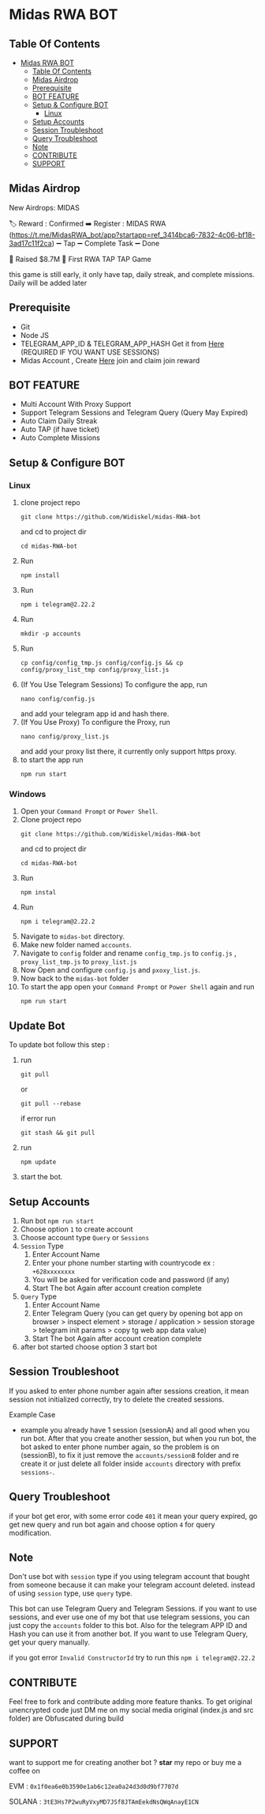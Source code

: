 # Midas RWA BOT

## Table Of Contents
- [Midas RWA BOT](#midas-rwa-bot)
  - [Table Of Contents](#table-of-contents)
  - [Midas Airdrop](#midas-airdrop)
  - [Prerequisite](#prerequisite)
  - [BOT FEATURE](#bot-feature)
  - [Setup \& Configure BOT](#setup--configure-bot)
    - [Linux](#linux)
  - [Setup Accounts](#setup-accounts)
  - [Session Troubleshoot](#session-troubleshoot)
  - [Query Troubleshoot](#query-troubleshoot)
  - [Note](#note)
  - [CONTRIBUTE](#contribute)
  - [SUPPORT](#support)

## Midas Airdrop
New Airdrops: MIDAS

🏷️ Reward : Confirmed 
➡️ Register : MIDAS RWA (https://t.me/MidasRWA_bot/app?startapp=ref_3414bca6-7832-4c06-bf18-3ad17c11f2ca)
➖ Tap
➖ Complete Task
➖ Done

📌 Raised $8.7M
📌 First RWA TAP TAP Game

this game is still early, it only have tap, daily streak, and complete missions. Daily will be added later

## Prerequisite

- Git
- Node JS
- TELEGRAM_APP_ID & TELEGRAM_APP_HASH Get it from [Here](https://my.telegram.org/auth?to=apps) (REQUIRED IF YOU WANT USE SESSIONS)
- Midas Account , Create [Here](https://t.me/MidasRWA_bot/app?startapp=ref_3414bca6-7832-4c06-bf18-3ad17c11f2ca) join and claim join reward

## BOT FEATURE

- Multi Account With Proxy Support
- Support Telegram Sessions and Telegram Query (Query May Expired)
- Auto Claim Daily Streak
- Auto TAP (if have ticket)
- Auto Complete Missions


## Setup & Configure BOT

### Linux
1. clone project repo 
   ```
   git clone https://github.com/Widiskel/midas-RWA-bot
   ``` 
   and cd to project dir 
   ```
   cd midas-RWA-bot
   ```
2. Run 
   ```
   npm install
   ```
3. Run 
   ```
   npm i telegram@2.22.2
   ```
4. Run 
   ```
   mkdir -p accounts
   ```
5. Run 
   ```
   cp config/config_tmp.js config/config.js && cp config/proxy_list_tmp config/proxy_list.js
   ```
6. (If You Use Telegram Sessions) To configure the app, run 
   ```
   nano config/config.js
   ```
   and add your telegram app id and hash there.
7. (If You Use Proxy) To configure the Proxy, run 
   ```
   nano config/proxy_list.js
   ``` 
   and add your proxy list there, it currently only support https proxy.
8. to start the app run 
   ```
   npm run start
   ```
   
### Windows
1. Open your `Command Prompt` or `Power Shell`.
2. Clone project repo 
   ```
   git clone https://github.com/Widiskel/midas-RWA-bot
   ``` 
   and cd to project dir 
   ```
   cd midas-RWA-bot
   ```
3. Run 
   ```
   npm instal
   ```
4. Run 
   ```
   npm i telegram@2.22.2
   ```
5. Navigate to `midas-bot` directory. 
6. Make new folder named `accounts`.
7. Navigate to `config` folder and rename `config_tmp.js` to `config.js` , `proxy_list_tmp.js` to `proxy_list.js`
8. Now Open and configure `config.js` and `pxoxy_list.js`.
9.  Now back to the `midas-bot` folder
10. To start the app open your `Command Prompt` or `Power Shell` again and run 
    ```
    npm run start
    ```

## Update Bot

To update bot follow this step :
1. run 
   ```
   git pull
   ```` 
   or 
   ```
   git pull --rebase
   ``` 
   if error run 
   ```
   git stash && git pull
   ```
2. run 
   ```
   npm update
   ```
3. start the bot.

## Setup Accounts

1. Run bot `npm run start`
2. Choose option `1` to create account
3. Choose account type `Query` or `Sessions`
4. `Session` Type
   1. Enter Account Name
   2. Enter your phone number starting with countrycode ex : `+628xxxxxxxx`
   3. You will be asked for verification code and password (if any)
   4. Start The bot Again after account creation complete
5. `Query` Type
   1. Enter Account Name
   2. Enter Telegram Query (you can get query by opening bot app on browser > inspect element > storage / application > session storage > telegram init params > copy tg web app data value)
   3. Start The bot Again after account creation complete
6.  after bot started choose option 3 start bot
   

## Session Troubleshoot
If you asked to enter phone number again after sessions creation, it mean session not initialized correctly, try to delete the created sessions. 

Example Case
- example you already have 1 session (sessionA) and all good when you run bot. After that you create another session, but when you run bot, the bot asked to enter phone number again, so the problem is on (sessionB), to fix it just remove the `accounts/sessionB` folder and re create it or just delete all folder inside `accounts` directory with prefix `sessions-`.

## Query Troubleshoot
if your bot get eror, with some error code `401` it mean your query expired, go get new query and run bot again and choose option `4` for query modification. 

## Note

Don't use bot with `session` type if you using telegram account that bought from someone because it can make your telegram account deleted. instead of using `session` type, use `query` type.

This bot can use Telegram Query and Telegram Sessions. if you want to use sessions, and ever use one of my bot that use telegram sessions, you can just copy the `accounts` folder to this bot. Also for the telegram APP ID and Hash you can use it from another bot. If you want to use Telegram Query, get your query manually.

if you got error `Invalid ConstructorId` try to run this ```npm i telegram@2.22.2```

## CONTRIBUTE

Feel free to fork and contribute adding more feature thanks. To get original unencrypted code just DM me on my social media original (index.js and src folder) are Obfuscated during build

## SUPPORT

want to support me for creating another bot ?
**star** my repo or buy me a coffee on

EVM : `0x1f0ea6e0b3590e1ab6c12ea0a24d3d0d9bf7707d`

SOLANA : `3tE3Hs7P2wuRyVxyMD7JSf8JTAmEekdNsQWqAnayE1CN`
